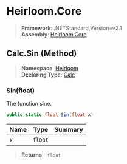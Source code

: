 # Heirloom.Core

> **Framework**: .NETStandard,Version=v2.1  
> **Assembly**: [Heirloom.Core][0]

## Calc.Sin (Method)

> **Namespace**: [Heirloom][0]  
> **Declaring Type**: [Calc][1]

### Sin(float)

The function sine.

```cs
public static float Sin(float x)
```

| Name | Type    | Summary |
|------|---------|---------|
| x    | `float` |         |

> **Returns** - `float`

[0]: ../../../Heirloom.Core.md
[1]: ../Calc.md
